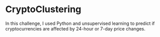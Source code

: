 # CryptoClustering

In this challenge, I used Python and unsupervised learning to predict if cryptocurrencies are affected by 24-hour or 7-day price changes.
